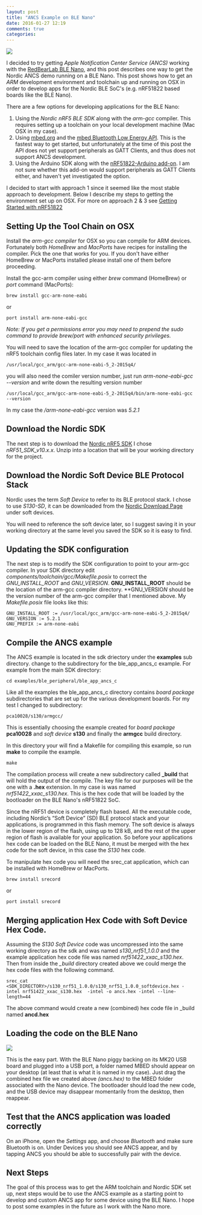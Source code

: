 ```yaml
---
layout: post
title: "ANCS Example on BLE Nano"
date: 2016-01-27 12:19
comments: true
categories: 
---
```

<img src="https://s3.amazonaws.com/rwx-blog/nano.png">

I decided to try getting *Apple Notification Center Service (ANCS)* working with the <a href="http://redbearlab.com/blenano/" target="_blank">RedBearLab BLE Nano</a>, and this post describes one way to get the Nordic ANCS demo running on a BLE Nano. This post shows how to get an *ARM* development environment and toolchain up and running on OSX in order to develop apps for the Nordic BLE SoC's (e.g. nRF51822 based boards like the BLE Nano).

There are a few options for developing applications for the BLE Nano:

1. Using the *Nordic nRF5 BLE SDK* along with the  *arm-gcc* compiler. This requires setting up a toolchain on your local development machine (Mac OSX in my case).
2. Using <a href="http://mbed.org" target="_blank">mbed.org</a> and the <a href="https://developer.mbed.org/teams/Bluetooth-Low-Energy/" target="_blank">mbed Bluetooth Low Energy API</a>. This is the fastest way to get started, but unfortunately at the time of this post the API does not yet support peripherals as GATT Clients, and thus does not support ANCS development. 
3. Using the Arduino SDK along with the <a href="https://github.com/RedBearLab/nRF51822-Arduino" target="_blank">nRF51822-Arduino add-on</a>. I am not sure whether this add-on would support peripherals as GATT Clients either, and haven't yet investigated the option.

I decided to start with approach 1 since it seemed like the most stable approach to development. Below I describe my steps to getting the environment set up on OSX. For more on approach 2 & 3 see <a href="http://redbearlab.com/getting-started-nrf51822" target="_blank">Getting Started with nRF51822</a>

## Setting Up the Tool Chain on OSX

Install the *arm-gcc compiler* for OSX so you can compile for ARM devices. Fortunately both *HomeBrew* and *MacPorts* have recipes for installing the compiler. Pick the one that works for you. If you don't have either HomeBrew or MacPorts installed please install one of them before proceeding.

Install the gcc-arm compiler using either *brew* command (HomeBrew) or *port* command (MacPorts):

```
brew install gcc-arm-none-eabi
```

or

```
port install arm-none-eabi-gcc
```

*Note: If you get a permissions error you may need to prepend the sudo command to provide brew/port with enhanced security privileges.*

You will need to save the location of the arm-gcc compiler for updating the nRF5 toolchain config files later. In my case it was located in

```
/usr/local/gcc_arm/gcc-arm-none-eabi-5_2-2015q4/
```

you will also need the comiler version number, just run *arm-none-eabi-gcc  --version* and write down the resulting version number

```
/usr/local/gcc_arm/gcc-arm-none-eabi-5_2-2015q4/bin/arm-none-eabi-gcc  --version 
```

In my case the */arm-none-eabi-gcc* version was *5.2.1*

## Download the Nordic SDK
The next step is to download the <a href="http://developer.nordicsemi.com/nRF5_SDK/" target="_blank">Nordic nRF5 SDK</a> I chose *nRF51_SDK_v10.x.x*. Unzip into a location that will be your working directory for the project. 

## Download the Nordic Soft Device BLE Protocol Stack
Nordic uses the term *Soft Device* to refer to its BLE protocol stack. I chose to use *S130-SD*, it can be downloaded from the <a href="http://www.nordicsemi.com/eng/Products/Bluetooth-Smart-Bluetooth-low-energy/nRF51822#Downloads" target="_blank">Nordic Download Page</a> under soft devices.

You will need to reference the soft device later, so I suggest saving it in your working directory at the same level you saved the SDK so it is easy to find.



## Updating the SDK configuration
The next step is to modify the SDK configuration to point to your arm-gcc compiler. In your SDK directory edit *components/toolchain/gcc/Makefile.posix* to correct the *GNU_INSTALL_ROOT* and *GNU_VERSION*.  **GNU_INSTALL_ROOT** should be the location of the arm-gcc compiler directory.  **GNU_VERSIO*N* should be the version number of the arm-gcc compiler that I mentioned above. My *Makefile.posix* file looks like this:

```
GNU_INSTALL_ROOT := /usr/local/gcc_arm/gcc-arm-none-eabi-5_2-2015q4/
GNU_VERSION := 5.2.1 
GNU_PREFIX := arm-none-eabi
```

## Compile the ANCS example

The ANCS example is located in the sdk driectory under the **examples** sub directory. change to the subdirectory for the ble_app_ancs_c example. For example from the main SDK directory:

```
cd examples/ble_peripheral/ble_app_ancs_c
```

Like all the examples the ble_app_ancs_c directory contains *board package* subdirectories that are set up for the various development boards. For my test I changed to subdirectory:

```
pca10028/s130/armgcc/
```

This is essentially choosing the example created for *board package* **pca10028** and *soft device* **s130** and finally the **armgcc** build directory.

In this directory your will find a Makefile for compiling this example, so run **make** to compile the example.

```
make
```

The compilation process will create a new subdirectory called **_build** that will hold the output of the compile. The key file for our purposes will be the one with a **.hex** extension. In my case is was named *nrf51422_xxac_s130.hex*. This is the hex code that will be loaded by the bootloader on the BLE Nano's nRF51822 SoC. 

Since the nRF51 device is completely flash based. All the executable code, including Nordic’s “Soft Device” (SD) BLE protocol stack and your applications, is programmed in this flash memory. The soft device is always in the lower region of the flash, using up to 128 kB, and the rest of the upper region of flash is available for your application. So before your applications hex code can be loaded on the BLE Nano, it must be merged with the hex code for the soft device, in this case the *S130* hex code.

To manipulate hex code you will need the srec_cat application, which can be installed with HomeBrew or MacPorts. 

```
brew install srecord 
```

or

```
port install srecord
```

## Merging application Hex Code with Soft Device Hex Code.

Assuming the *S130 Soft Device* code was uncompressed into the same working directory as the sdk and was named *s130_nrf51_1.0.0* and the example application hex code file was named *nrf51422_xxac_s130.hex*. Then from inside the *_build* directory created above we could merge the hex code files with the following command.


```
srec_cat <SDK_DIRECTORY>/s130_nrf51_1.0.0/s130_nrf51_1.0.0_softdevice.hex -intel nrf51422_xxac_s130.hex  -intel -o ancs.hex -intel --line-length=44
```

The above command would create a new (combined) hex code file in _build named **ancd.hex**

## Loading the code on the BLE Nano

<img src="https://s3.amazonaws.com/rwx-blog/nano2.png">

This is the easy part. With the BLE Nano piggy backing on its MK20 USB board and plugged into a USB port, a folder named MBED should appear on your desktop (at least that is what it is named in my case). Just drag the combined hex file we created above *(ancs.hex)* to the MBED folder associated with the Nano device. The bootloader should load the new code, and the USB device may disappear momentarily from the desktop, then reappear.

## Test that the ANCS application was loaded correctly
On an iPhone, open the *Settings* app, and choose *Bluetooth* and make sure Bluetooth is on. Under Devices you should see ANCS appear, and by tapping ANCS you should be able to successfully pair with the device.

## Next Steps
The goal of this process was to get the ARM toolchain and Nordic SDK set up, next steps would be to use the ANCS example as a starting point to develop and custom ANCS app for some device using the BLE Nano. I hope to post some examples in the future as I work with the Nano more.